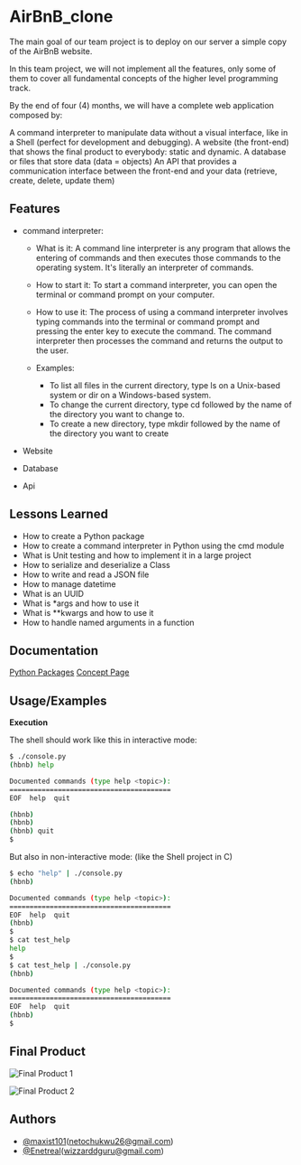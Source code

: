 # AirBnB_clone

The main goal of our team project is to deploy on our server a simple copy of the AirBnB website.

In this team project, we will not implement all the features, only some of them to cover all fundamental concepts of the higher level programming track.

By the end of four (4) months, we will have a complete web application composed by:

A command interpreter to manipulate data without a visual interface, like in a Shell (perfect for development and debugging).
A website (the front-end) that shows the final product to everybody: static and dynamic.
A database or files that store data (data = objects)
An API that provides a communication interface between the front-end and your data (retrieve, create, delete, update them)

## Features

- command interpreter:

  - What is it: A command line interpreter is any program that allows the entering of commands and then executes those commands to the operating system. It's literally an interpreter of commands.

  - How to start it: To start a command interpreter, you can open the terminal or command prompt on your computer.

  - How to use it: The process of using a command interpreter involves typing commands into the terminal or command prompt and pressing the enter key to execute the command. The command interpreter then processes the command and returns the output to the user.

  - Examples:
    - To list all files in the current directory, type ls on a Unix-based system or dir on a Windows-based system.
    - To change the current directory, type cd followed by the name of the directory you want to change to.
    - To create a new directory, type mkdir followed by the name of the directory you want to create

- Website
- Database
- Api

## Lessons Learned

- How to create a Python package
- How to create a command interpreter in Python using the cmd module
- What is Unit testing and how to implement it in a large project
- How to serialize and deserialize a Class
- How to write and read a JSON file
- How to manage datetime
- What is an UUID
- What is \*args and how to use it
- What is \*\*kwargs and how to use it
- How to handle named arguments in a function

## Documentation

[Python Packages](https://intranet.alxswe.com/concepts/66)
[Concept Page](https://intranet.alxswe.com/concepts/74)

## Usage/Examples

**Execution**

The shell should work like this in interactive mode:

```bash
$ ./console.py
(hbnb) help

Documented commands (type help <topic>):
========================================
EOF  help  quit

(hbnb)
(hbnb)
(hbnb) quit
$
```

But also in non-interactive mode: (like the Shell project in C)

```bash
$ echo "help" | ./console.py
(hbnb)

Documented commands (type help <topic>):
========================================
EOF  help  quit
(hbnb)
$
$ cat test_help
help
$
$ cat test_help | ./console.py
(hbnb)

Documented commands (type help <topic>):
========================================
EOF  help  quit
(hbnb)
$
```

## Final Product

![Final Product 1](https://s3.amazonaws.com/alx-intranet.hbtn.io/uploads/medias/2020/9/fe2e3e7701dec72ce612472dab9bb55fe0e9f6d4.png?X-Amz-Algorithm=AWS4-HMAC-SHA256&X-Amz-Credential=AKIARDDGGGOUSBVO6H7D%2F20240108%2Fus-east-1%2Fs3%2Faws4_request&X-Amz-Date=20240108T105001Z&X-Amz-Expires=86400&X-Amz-SignedHeaders=host&X-Amz-Signature=98d7d0d5c074e0b85d07970b222095f249438a4ad4c3a58d3f5111148419dec3)

![Final Product 2](https://s3.amazonaws.com/alx-intranet.hbtn.io/uploads/medias/2020/9/da2584da58f1d99a72f0a4d8d22c1e485468f941.png?X-Amz-Algorithm=AWS4-HMAC-SHA256&X-Amz-Credential=AKIARDDGGGOUSBVO6H7D%2F20240108%2Fus-east-1%2Fs3%2Faws4_request&X-Amz-Date=20240108T105001Z&X-Amz-Expires=86400&X-Amz-SignedHeaders=host&X-Amz-Signature=cd6e7eb3efa0305b6eefb04c262b983d9bd6ac570bed1aa06572673d80f7ee8e)

## Authors

- [@maxist101](https://www.github.com/maxist101)(netochukwu26@gmail.com)
- [@Enetreal](https://github.com/Enetreal)(wizzarddguru@gmail.com)
